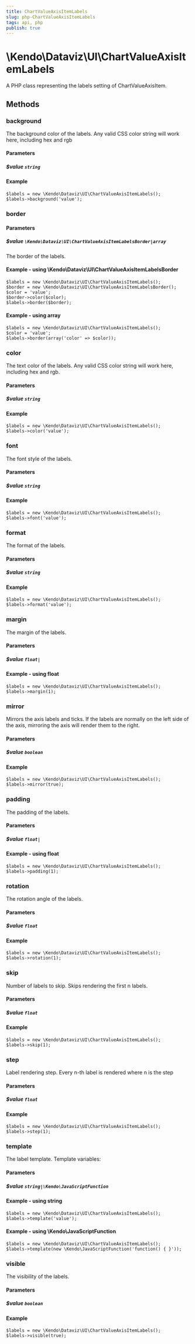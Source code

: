 ```yaml
---
title: ChartValueAxisItemLabels
slug: php-ChartValueAxisItemLabels
tags: api, php
publish: true
---
```


# \Kendo\Dataviz\UI\ChartValueAxisItemLabels

A PHP class representing the labels setting of ChartValueAxisItem.


## Methods

### background
The background color of the labels. Any valid CSS color string will work here, including
hex and rgb
#### Parameters

##### $value `string`



#### Example 
    $labels = new \Kendo\Dataviz\UI\ChartValueAxisItemLabels();
    $labels->background('value');

### border

#### Parameters

##### $value `\Kendo\Dataviz\UI\ChartValueAxisItemLabelsBorder|array`

The border of the labels.


#### Example - using \Kendo\Dataviz\UI\ChartValueAxisItemLabelsBorder

    $labels = new \Kendo\Dataviz\UI\ChartValueAxisItemLabels();
    $border = new \Kendo\Dataviz\UI\ChartValueAxisItemLabelsBorder();
    $color = 'value';
    $border->color($color);
    $labels->border($border);

#### Example - using array

    $labels = new \Kendo\Dataviz\UI\ChartValueAxisItemLabels();
    $color = 'value';
    $labels->border(array('color' => $color));

### color
The text color of the labels. Any valid CSS color string will work here, including hex and rgb.
#### Parameters

##### $value `string`



#### Example 
    $labels = new \Kendo\Dataviz\UI\ChartValueAxisItemLabels();
    $labels->color('value');

### font
The font style of the labels.
#### Parameters

##### $value `string`



#### Example 
    $labels = new \Kendo\Dataviz\UI\ChartValueAxisItemLabels();
    $labels->font('value');

### format
The format of the labels.
#### Parameters

##### $value `string`



#### Example 
    $labels = new \Kendo\Dataviz\UI\ChartValueAxisItemLabels();
    $labels->format('value');

### margin
The margin of the labels.
#### Parameters

##### $value `float|`



#### Example  - using float
    $labels = new \Kendo\Dataviz\UI\ChartValueAxisItemLabels();
    $labels->margin(1);

### mirror
Mirrors the axis labels and ticks.
If the labels are normally on the left side of the axis,
mirroring the axis will render them to the right.
#### Parameters

##### $value `boolean`



#### Example 
    $labels = new \Kendo\Dataviz\UI\ChartValueAxisItemLabels();
    $labels->mirror(true);

### padding
The padding of the labels.
#### Parameters

##### $value `float|`



#### Example  - using float
    $labels = new \Kendo\Dataviz\UI\ChartValueAxisItemLabels();
    $labels->padding(1);

### rotation
The rotation angle of the labels.
#### Parameters

##### $value `float`



#### Example 
    $labels = new \Kendo\Dataviz\UI\ChartValueAxisItemLabels();
    $labels->rotation(1);

### skip
Number of labels to skip.
Skips rendering the first n labels.
#### Parameters

##### $value `float`



#### Example 
    $labels = new \Kendo\Dataviz\UI\ChartValueAxisItemLabels();
    $labels->skip(1);

### step
Label rendering step.
Every n-th label is rendered where n is the step
#### Parameters

##### $value `float`



#### Example 
    $labels = new \Kendo\Dataviz\UI\ChartValueAxisItemLabels();
    $labels->step(1);

### template
The label template.
Template variables:
#### Parameters

##### $value `string|\Kendo\JavaScriptFunction`



#### Example  - using string
    $labels = new \Kendo\Dataviz\UI\ChartValueAxisItemLabels();
    $labels->template('value');

#### Example  - using \Kendo\JavaScriptFunction
    $labels = new \Kendo\Dataviz\UI\ChartValueAxisItemLabels();
    $labels->template(new \Kendo\JavaScriptFunction('function() { }'));

### visible
The visibility of the labels.
#### Parameters

##### $value `boolean`



#### Example 
    $labels = new \Kendo\Dataviz\UI\ChartValueAxisItemLabels();
    $labels->visible(true);

